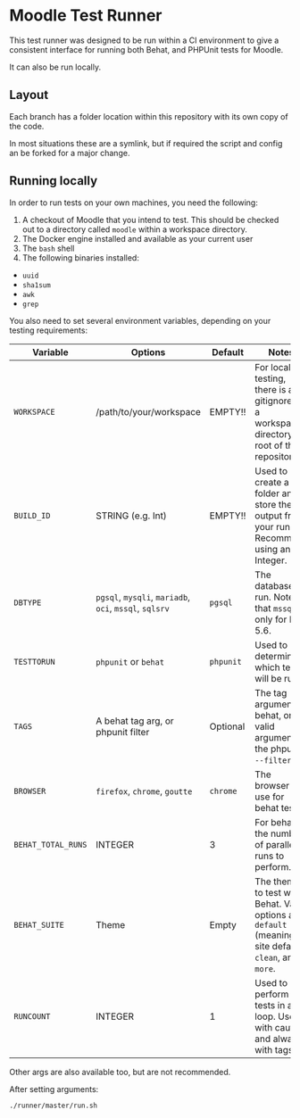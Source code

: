 # Moodle Test Runner

This test runner was designed to be run within a CI environment to give a consistent interface for running both Behat, and PHPUnit tests for Moodle.

It can also be run locally.

## Layout

Each branch has a folder location within this repository with its own copy
of the code.

In most situations these are a symlink, but if required the script and config an be forked for a major change.

## Running locally

In order to run tests on your own machines, you need the following:

1. A checkout of Moodle that you intend to test. This should be checked out to a directory called `moodle` within a workspace directory.
2. The Docker engine installed and available as your current user
3. The `bash` shell
4. The following binaries installed:
  * `uuid`
  * `sha1sum`
  * `awk`
  * `grep`

You also need to set several environment variables, depending on your testing requirements:

| Variable            | Options                                                 | Default         | Notes |
| --------            | -------                                                 | -------         | ----- |
| `WORKSPACE`         | /path/to/your/workspace                                 | EMPTY!!         | For local testing, there is a gitignore for a workspace directory in root of this repository. |
| `BUILD_ID`          | STRING (e.g. Int)                                       | EMPTY!!         | Used to create a folder and store the output from your run. Recommend using an Integer. |
| `DBTYPE`            | `pgsql`, `mysqli`, `mariadb`, `oci`, `mssql`, `sqlsrv`  | `pgsql`         | The database to run. Note that `mssql` is only for PHP 5.6. |
| `TESTTORUN`         | `phpunit` or `behat`                                    | `phpunit`       | Used to determine which test will be run. |
| `TAGS`              | A behat tag arg, or phpunit filter                      | Optional        | The tag argument to behat, or a valid argument to the phpunit `--filter`. |
| `BROWSER`           | `firefox`, `chrome`, `goutte`                           | `chrome`        | The browser to use for behat tests. |
| `BEHAT_TOTAL_RUNS`  | INTEGER                                                 | 3               | For behat, the number of parallel runs to perform. |
| `BEHAT_SUITE`       | Theme                                                   | Empty           | The theme to test with Behat. Valid options are `default` (meaning site default), `clean`, and `more`. |
| `RUNCOUNT`          | INTEGER                                                 | 1               | Used to perform tests in a loop. Use with caution and always with tags. |

Other args are also available too, but are not recommended.

After setting arguments:

```
./runner/master/run.sh
```

